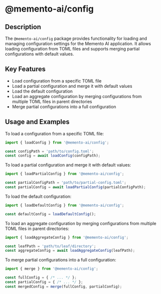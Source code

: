 # @memento-ai/config

## Description
The `@memento-ai/config` package provides functionality for loading and managing configuration settings for the Memento AI application. It allows loading configuration from TOML files and supports merging partial configurations with default values.

## Key Features
- Load configuration from a specific TOML file
- Load a partial configuration and merge it with default values
- Load the default configuration
- Load an aggregate configuration by merging configurations from multiple TOML files in parent directories
- Merge partial configurations into a full configuration

## Usage and Examples
To load a configuration from a specific TOML file:

```typescript
import { loadConfig } from '@memento-ai/config';

const configPath = 'path/to/config.toml';
const config = await loadConfig(configPath);
```

To load a partial configuration and merge it with default values:

```typescript
import { loadPartialConfig } from '@memento-ai/config';

const partialConfigPath = 'path/to/partial-config.toml';
const partialConfig = await loadPartialConfig(partialConfigPath);
```

To load the default configuration:

```typescript
import { loadDefaultConfig } from '@memento-ai/config';

const defaultConfig = loadDefaultConfig();
```

To load an aggregate configuration by merging configurations from multiple TOML files in parent directories:

```typescript
import { loadAggregateConfig } from '@memento-ai/config';

const leafPath = 'path/to/leaf/directory';
const aggregateConfig = await loadAggregateConfig(leafPath);
```

To merge partial configurations into a full configuration:

```typescript
import { merge } from '@memento-ai/config';

const fullConfig = { /* ... */ };
const partialConfig = { /* ... */ };
const mergedConfig = merge(fullConfig, partialConfig);
```
